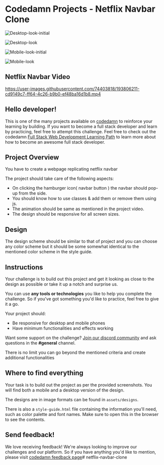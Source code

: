 # Codedamn Projects - Netflix Navbar Clone

![Desktop-look-initial](https://user-images.githubusercontent.com/74403818/193744834-5503a03d-8e2f-419c-8aed-4ee75669786c.png)

![Desktop-look](https://user-images.githubusercontent.com/74403818/193744938-f119ec47-6e25-4652-8f89-549dfe3f1db3.png)

![Mobile-look-initial](https://user-images.githubusercontent.com/74403818/193745028-e50298f2-e7e7-4311-9f91-e8b49aa231b9.png)

![Mobile-look](https://user-images.githubusercontent.com/74403818/193744811-a6f62f2e-2b0a-4916-98a2-8068279dcb4a.png)

## Netflix Navbar Video

https://user-images.githubusercontent.com/74403818/193806211-cd9149c7-ff64-4c26-b9b0-ef48ba16d1b8.mp4


## Hello developer!

This is one of the many projects available on [codedamn](https://codedamn.com/projects) to reinforce your learning by building. If you want to become a full stack developer and learn by practicing, feel free to attempt this challenge. Feel free to check out the codedamn [Full Stack Web Development Learning Path](https://codedamn.com/learning-paths/fullstack) to learn more about how to become an awesome full stack developer.

## Project Overview

You have to create a webpage replicating netflix navbar

The project should take care of the following aspects:

- On clicking the hamburger icon( navbar button ) the navbar should pop-up from the side.
- You should know how to use classes & add them or remove them using js.
- The animation should be same as mentioned in the project video.
- The design should be responsive for all screen sizes.

## Design

The design scheme should be similar to that of project and you can choose any color scheme but it should be some somewhat identical to the mentioned color scheme in the style guide.

## Instructions

Your challenge is to build out this project and get it looking as close to the design as possible or take it up a notch and surprise us.

You can use **any tools or technologies** you like to help you complete the challenge. So if you've got something you'd like to practice, feel free to give it a go.

Your project should:

- Be responsive for desktop and mobile phones
- Have minimum functionalities and effects working

Want some support on the challenge? [Join our discord community](https://cdm.sh/discord) and ask questions in the **#general** channel.

There is no limit you can go beyond the mentioned criteria and create additional functionalities

## Where to find everything

Your task is to build out the project as per the provided screenshots. You will find both a mobile and a desktop version of the design.

The designs are in image formats can be found in `assets/designs`.

There is also a `style-guide.html` file containing the information you'll need, such as color palette and font names. Make sure to open this in the browser to see the contents.

## Send feedback!

We love receiving feedback! We're always looking to improve our challenges and our platform. So if you have anything you'd like to mention, please visit [codedamn feedback page](https://codedamn.com/contact)# netflix-navbar-clone
